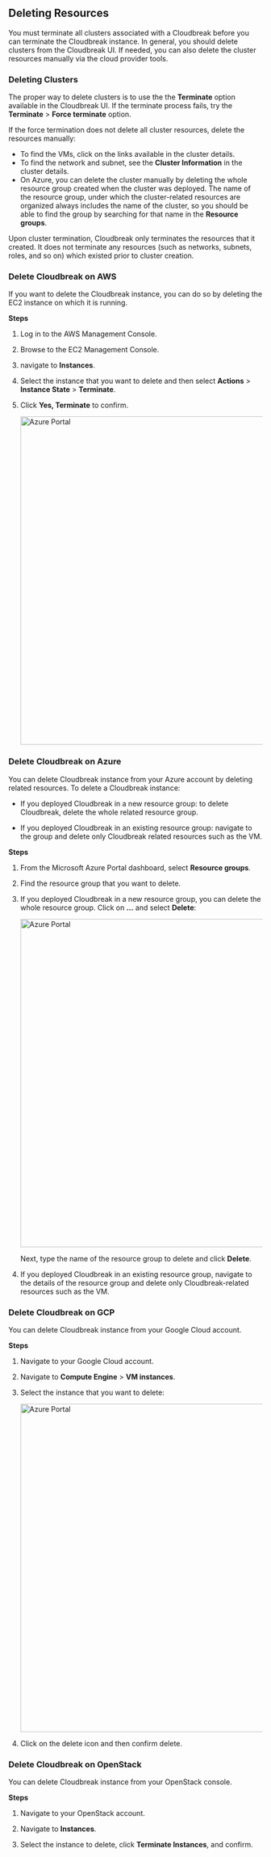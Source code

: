 ## Deleting Resources

You must terminate all clusters associated with a Cloudbreak before you can terminate the Cloudbreak instance. In general, you should delete clusters from the Cloudbreak UI. If needed, you can also delete the cluster resources manually via the cloud provider tools. 

### Deleting Clusters  

The proper way to delete clusters is to use the the **Terminate** option available in the Cloudbreak UI. If the terminate process fails, try the **Terminate** > **Force terminate** option.

If the force termination does not delete all cluster resources, delete the resources manually:

* To find the VMs, click on the links available in the cluster details. 
* To find the network and subnet, see the **Cluster Information** in the cluster details. 
* On Azure, you can delete the cluster manually by deleting the whole resource group created when the cluster was deployed. The name of the resource group, under which the cluster-related resources are organized always includes the name of the cluster, so you should be able to find the group by searching for that name in the **Resource groups**.

Upon cluster termination, Cloudbreak only terminates the resources that it created. It does not terminate any resources (such as networks, subnets, roles, and so on) which existed prior to cluster creation. 
  

### Delete Cloudbreak on AWS

If you want to delete the Cloudbreak instance, you can do so by deleting the EC2 instance on which it is running.

**Steps**

1. Log in to the AWS Management Console.

2. Browse to the EC2 Management Console.

3. navigate to **Instances**.

4. Select the instance that you want to delete and then select **Actions** > **Instance State** > **Terminate**.

5. Click **Yes, Terminate** to confirm.

    <a href="../images/cb_aws-delete.png" target="_blank" title="click to enlarge"><img src="../images/cb_aws-delete.png" width="650" title="Azure Portal"></a>  


### Delete Cloudbreak on Azure

You can delete Cloudbreak instance from your Azure account by deleting related resources. To delete a Cloudbreak instance:

* If you deployed Cloudbreak in a new resource group: to delete Cloudbreak, delete the whole related resource group.

* If you deployed Cloudbreak in an existing resource group: navigate to the group and delete only Cloudbreak related resources such as the VM.


**Steps**

1. From the Microsoft Azure Portal dashboard, select **Resource groups**.

2. Find the resource group that you want to delete.

3. If you deployed Cloudbreak in a new resource group, you can delete the whole resource group. Click on **...** and select **Delete**:

    <a href="../images/cb_azure-delete.png" target="_blank" title="click to enlarge"><img src="../images/cb_azure-delete.png" width="650" title="Azure Portal"></a>  

    Next, type the name of the resource group to delete and click **Delete**.
    
4. If you deployed Cloudbreak in an existing resource group, navigate to the details of the resource group and delete only Cloudbreak-related resources such as the VM.    


### Delete Cloudbreak on GCP 

You can delete Cloudbreak instance from your Google Cloud account. 


**Steps**

1. Navigate to your Google Cloud account.

2. Navigate to **Compute Engine** > **VM instances**.

3. Select the instance that you want to delete:

    <a href="../images/cb_gcp-delete.png" target="_blank" title="click to enlarge"><img src="../images/cb_gcp-delete.png" width="650" title="Azure Portal"></a>     

4. Click on the delete icon and then confirm delete. 


### Delete Cloudbreak on OpenStack

You can delete Cloudbreak instance from your OpenStack console. 

**Steps**

1. Navigate to your OpenStack account.

2. Navigate to **Instances**.

3. Select the instance to delete, click **Terminate Instances**, and confirm.
